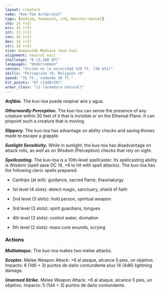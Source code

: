 ```yaml
---
layout: creature
name: "Kuo-Toa Archpriest"
tags: [medium, humanoid, cr6, monster-manual]
cha: 14 (+2)
wis: 16 (+3)
int: 13 (+1)
con: 16 (+3)
dex: 14 (+2)
str: 16 (+3)
size: Humanoide Mediano (kuo-toa)
alignment: neutral evil
challenge: "6 (2,300 XP)"
languages: "Undercommon"
senses: "Visión en la oscuridad 120 ft. (36 mts)"
skills: "Percepción +9, Religión +6"
speed: "31 ft., nadando 30 ft."
hit_points: "97 (13d8+39)"
armor_class: "13 (armadura natural)"
---
```


***Anfibio.*** The kuo-toa puede respirar aire y agua.

***Otherwordly Perception.*** The kuo-toa can sense the presence of any creature within 30 feet of it that is invisible or on the Ethereal Plane. It can pinpoint such a creature that is moving.

***Slippery.*** The kuo-toa has advantage on ability checks and saving throws made to escape a grapple.

***Sunlight Sensitivity.*** While in sunlight, the kuo-toa has disadvantage on attack rolls, as well as on Wisdom (Perception) checks that rely on sight.

***Spellcasting.*** The kuo-toa is a 10th-level spellcaster. Its spellcasting ability is Wisdom (spell save DC 14, +6 to hit with spell attacks). The kuo-toa has the following cleric spells prepared:

* Cantrips (at will): guidance, sacred flame, thaumaturgy

* 1st level (4 slots): detect magic, sanctuary, shield of faith

* 2nd level (3 slots): hold person, spiritual weapon

* 3rd level (3 slots): spirit guardians, tongues

* 4th level (3 slots): control water, divination

* 5th level (2 slots): mass cure wounds, scrying

### Actions

***Multiataque.*** The kuo-toa makes two melee attacks.

***Scepter.*** Melee Weapon Attack: +6 al ataque, alcance 5 pies, un objetivo. Impacto: 6 (1d6 + 3) puntos de daño contundente plus 14 (4d6) lightning damage.

***Unarmed Strike.*** Melee Weapon Attack: +6 al ataque, alcance 5 pies, un objetivo. Impacto: 5 (1d4 + 3) puntos de daño contundente.